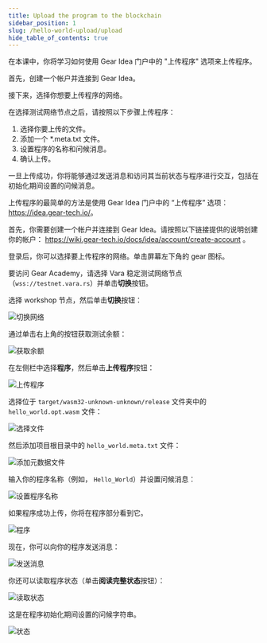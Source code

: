 ```yaml
---
title: Upload the program to the blockchain
sidebar_position: 1
slug: /hello-world-upload/upload
hide_table_of_contents: true
---
```


在本课中，你将学习如何使用 Gear Idea 门户中的 "上传程序" 选项来上传程序。

首先，创建一个帐户并连接到 Gear Idea。

接下来，选择你想要上传程序的网络。

在选择测试网络节点之后，请按照以下步骤上传程序：

  1. 选择你要上传的文件。
  2. 添加一个 *.meta.txt 文件。
  3. 设置程序的名称和问候消息。
  4. 确认上传。

一旦上传成功，你将能够通过发送消息和访问其当前状态与程序进行交互，包括在初始化期间设置的问候消息。

上传程序的最简单的方法是使用 Gear Idea 门户中的 “上传程序” 选项： <https://idea.gear-tech.io/>。

首先，你需要创建一个帐户并连接到 Gear Idea。请按照以下链接提供的说明创建你的帐户： <https://wiki.gear-tech.io/docs/idea/account/create-account> 。

登录后，你可以选择要上传程序的网络。单击屏幕左下角的 gear 图标。

要访问 Gear Academy，请选择 Vara 稳定测试网络节点（`wss://testnet.vara.rs`）并单击**切换**按钮。

选择 workshop 节点，然后单击**切换**按钮：

![切换网络](/img/08/switch-network.png)

通过单击右上角的按钮获取测试余额：

![获取余额](/img/08/get-balance.jpg)

在左侧栏中选择**程序**，然后单击**上传程序**按钮：

![上传程序](/img/08/upload-program.jpg)

选择位于 `target/wasm32-unknown-unknown/release` 文件夹中的` hello_world.opt.wasm` 文件：

![选择文件](/img/08/choose-file.jpg)

然后添加项目根目录中的 `hello_world.meta.txt` 文件：

![添加元数据文件](/img/08/add-meta-file.jpg)

输入你的程序名称（例如， `Hello_World`）并设置问候消息：

![设置程序名称](/img/08/set-program-name.jpg)

如果程序成功上传，你将在程序部分看到它。

![程序](/img/08/programs.jpg)

现在，你可以向你的程序发送消息：

![发送消息](/img/08/send-message.jpg)

你还可以读取程序状态（单击**阅读完整状态**按钮）：

![读取状态](/img/08/read-state.jpg)

这是在程序初始化期间设置的问候字符串。

![状态](/img/08/state.jpg)
